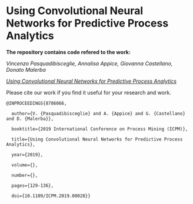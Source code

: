 # Using Convolutional Neural Networks for Predictive Process Analytics

**The repository contains code refered to the work:**

*Vincenzo Pasquadibisceglie, Annalisa Appice, Giovanna Castellano, Donato Malerba*


[*Using Convolutional Neural Networks for Predictive Process Analytics*](https://ieeexplore.ieee.org/document/8786066)

Please cite our work if you find it useful for your research and work.

```
@INPROCEEDINGS{8786066,

  author={V. {Pasquadibisceglie} and A. {Appice} and G. {Castellano} and D. {Malerba}},

  booktitle={2019 International Conference on Process Mining (ICPM)}, 

  title={Using Convolutional Neural Networks for Predictive Process Analytics}, 

  year={2019},

  volume={},

  number={},

  pages={129-136},

  doi={10.1109/ICPM.2019.00028}}
```
